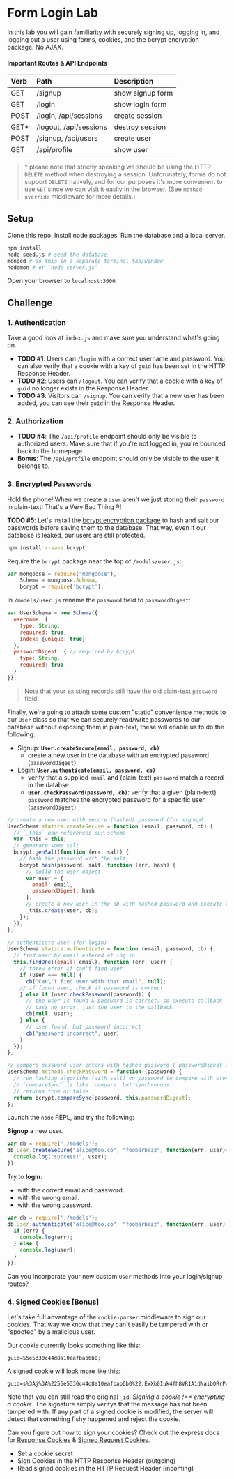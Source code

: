 # Form Login Lab

In this lab you will gain familiarity with securely signing up, logging in, and logging out a user using forms, cookies, and the bcrypt encryption package. No AJAX.

#### Important Routes & API Endpoints
| Verb | Path | Description |
|:-----|:-----|:------------|
| GET | /signup | show signup form |
| GET | /login | show login form |
| POST | /login, /api/sessions | create session |
| GET\* | /logout, /api/sessions | destroy session |
| POST | /signup, /api/users | create user |
| GET | /api/profile | show user |

> \* please note that strictly speaking we should be using the HTTP `DELETE` method when destroying a session. Unforunately, forms do not support `DELETE` natively, and for our purposes it's more convenient to use `GET` since we can visit it easily in the browser. (See `method-override` middleware for more details.)

## Setup
Clone this repo. Install node packages. Run the database and a local server.
``` bash
npm install
node seed.js # seed the database
mongod # do this in a separate terminal tab/window
nodemon # or `node server.js`
```

Open your browser to `localhost:3000`.

## Challenge
### 1. Authentication
Take a good look at `index.js` and make sure you understand what's going on.

- **TODO #1**: Users can `/login` with a correct username and password. You can also verify that a cookie with a key of `guid` has been set in the HTTP Response Header.
- **TODO #2**: Users can `/logout`. You can verify that a cookie with a key of `guid` no longer exists in the Response Header.
- **TODO #3**: Visitors can `/signup`. You can verify that a new user has been added, you can see their `guid` in the Response Header.

### 2. Authorization
- **TODO #4**: The `/api/profile` endpoint should only be visible to authorized users. Make sure that if you're not logged in, you're bounced back to the homepage.
- **Bonus**: The `/api/profile` endpoint should only be visible to the user it belongs to.

### 3. Encrypted Passwords
Hold the phone! When we create a `User` aren't we just storing their `password` in plain-text! That's a Very Bad Thing ®!

**TODO #5**: Let's install the [bcrypt encryption package](https://www.npmjs.com/package/bcrypt) to hash and salt our passwords before saving them to the database. That way, even if our database is leaked, our users are still protected.

``` bash
npm install --save bcrypt
```

Require the `bcrypt` package near the top of `/models/user.js`:

``` js
var mongoose = require("mongoose"),
    Schema = mongoose.Schema,
    bcrypt = require('bcrypt');
```

In `/models/user.js` rename the `password` field to `passwordDigest`:

```js
var UserSchema = new Schema({
  username: {
    type: String,
    required: true,
    index: {unique: true}
  },
  passwordDigest: { // required by bcrypt
    type: String,
    required: true
  }
});
```

> Note that your existing records still have the old plain-text `password` field.

Finally, we're going to attach some custom "static" convenience methods to our `User` class so that we can securely read/write passwords to our database without exposing them in plain-text, these will enable us to do the following:

* Signup: **`User.createSecure(email, password, cb)`**
    * create a new user in the database with an encrypted password (`passwordDigest`)
* Login: **`User.authenticate(email, password, cb)`**
    * verify that a supplied `email` and (plain-text) `password` match a record in the databse
    - **`user.checkPassword(password, cb)`**: verify that a given (plain-text) `password` matches the encrypted password for a specific user (`passwordDigest`)

``` js
// create a new user with secure (hashed) password (for signup)
UserSchema.statics.createSecure = function (email, password, cb) {
  // `_this` now references our schema
  var _this = this;
  // generate some salt
  bcrypt.genSalt(function (err, salt) {
    // hash the password with the salt
    bcrypt.hash(password, salt, function (err, hash) {
      // build the user object
      var user = {
        email: email,
        passwordDigest: hash
      };
      // create a new user in the db with hashed password and execute the callback when done
      _this.create(user, cb);
    });
  });
};

// authenticate user (for login)
UserSchema.statics.authenticate = function (email, password, cb) {
  // find user by email entered at log in
  this.findOne({email: email}, function (err, user) {
    // throw error if can't find user
    if (user === null) {
      cb("Can\'t find user with that email", null);
    // if found user, check if password is correct
    } else if (user.checkPassword(password)) {
      // the user is found & password is correct, so execute callback
      // pass no error, just the user to the callback
      cb(null, user);
    } else {
      // user found, but password incorrect
      cb("password incorrect", user)
    }
  });
};

// compare password user enters with hashed password (`passwordDigest`)
UserSchema.methods.checkPassword = function (password) {
  // run hashing algorithm (with salt) on password to compare with stored `passwordDigest`
  // `compareSync` is like `compare` but synchronous
  // returns true or false
  return bcrypt.compareSync(password, this.passwordDigest);
};
```


Launch the `node` REPL, and try the following:

**Signup** a new user.
``` js
var db = require('./models');
db.User.createSecure("alice@foo.co", "foobarbazz", function(err, user){
  console.log("success!", user);
});
```

Try to **login**:
* with the correct email and password.
* with the wrong email.
* with the wrong password.

``` js
var db = require('./models');
db.User.authenticate("alice@foo.co", "foobarbazz", function(err, user){
  if (err) {
    console.log(err);
  } else {
    console.log(user);
  }
});
```

Can you incorporate your new custom `User` methods into your login/signup routes?

### 4. Signed Cookies [Bonus]
Let's take full advantage of the `cookie-parser` middleware to sign our cookies. That way we know that they can't easily be tampered with or "spoofed" by a malicious user.

Our cookie currently looks something like this:
```
guid=55e5330c44d8a10eafbab6b0;
```

A signed cookie will look more like this:

```
guid=s%3Aj%3A%2255e5330c44d8a10eafbab6b0%22.ExXb0Iuk4fh8VR1A1dNaibORrPxHDpJSjVYunsIw%2FXw
```

Note that you can still read the original `_id`. _Signing a cookie !== encrypting a cookie._ The signature simply verifys that the message has not been tampered with. If any part of a signed cookie is modified, the server will detect that something fishy happened and reject the cookie.

Can you figure out how to sign your cookies? Check out the express docs for [Response Cookies](http://expressjs.com/api.html#res.cookie) & [Signed Request Cookies](http://expressjs.com/api.html#req.signedCookies).

- Set a cookie secret
- Sign Cookies in the HTTP Response Header (outgoing)
- Read signed cookies in the HTTP Request Header (incoming)

